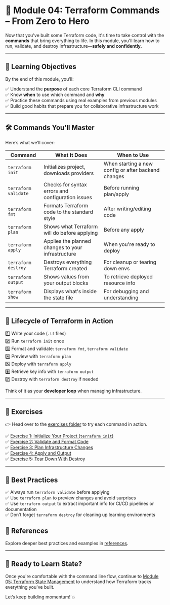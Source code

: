 # 🚀 Module 04: Terraform Commands – From Zero to Hero

Now that you've built some Terraform code, it's time to take control with the **commands** that bring everything to life. In this module, you'll learn how to run, validate, and destroy infrastructure—**safely and confidently.**

---

## 📖 Learning Objectives

By the end of this module, you’ll:

✅ Understand the **purpose** of each core Terraform CLI command  
✅ Know **when** to use which command and **why**  
✅ Practice these commands using real examples from previous modules  
✅ Build good habits that prepare you for collaborative infrastructure work

---

## 🛠️ Commands You’ll Master

Here’s what we’ll cover:

| Command         | What It Does                                           | When to Use                         |
|----------------|--------------------------------------------------------|-------------------------------------|
| `terraform init` | Initializes project, downloads providers               | When starting a new config or after backend changes |
| `terraform validate` | Checks for syntax errors and configuration issues   | Before running plan/apply           |
| `terraform fmt`     | Formats Terraform code to the standard style        | After writing/editing code          |
| `terraform plan`    | Shows what Terraform will do before applying        | Before any apply                    |
| `terraform apply`   | Applies the planned changes to your infrastructure  | When you're ready to deploy         |
| `terraform destroy` | Destroys everything Terraform created               | For cleanup or tearing down envs    |
| `terraform output`  | Shows values from your output blocks                | To retrieve deployed resource info  |
| `terraform show`    | Displays what's inside the state file               | For debugging and understanding     |

---

## 🔁 Lifecycle of Terraform in Action

1️⃣ Write your code (`.tf` files)  
2️⃣ Run `terraform init` once  
3️⃣ Format and validate: `terraform fmt`, `terraform validate`  
4️⃣ Preview with `terraform plan`  
5️⃣ Deploy with `terraform apply`  
6️⃣ Retrieve key info with `terraform output`  
7️⃣ Destroy with `terraform destroy` if needed

Think of it as your **developer loop** when managing infrastructure.

---

## 📁 Exercises

👉 Head over to the [exercises folder](./exercises) to try each command in action.

✅ [Exercise 1: Initialize Your Project (`terraform init`)](exercises/exercise-1.md)  
✅ [Exercise 2: Validate and Format Code](exercises/exercise-2.md)  
✅ [Exercise 3: Plan Infrastructure Changes](exercises/exercise-3.md)  
✅ [Exercise 4: Apply and Output](exercises/exercise-4.md)  
✅ [Exercise 5: Tear Down With Destroy](exercises/exercise-5.md)

---

## 🧠 Best Practices

✅ Always run `terraform validate` before applying  
✅ Use `terraform plan` to preview changes and avoid surprises  
✅ Use `terraform output` to extract important info for CI/CD pipelines or documentation  
✅ Don’t forget `terraform destroy` for cleaning up learning environments

## 🔗 References
Explore deeper best practices and examples in [references](references.md).

---

## 🧭 Ready to Learn State?

Once you're comfortable with the command line flow, continue to [Module 05: Terraform State Management](../module-05-terraform-state-management/README.md) to understand how Terraform tracks everything you've built.

Let’s keep building momentum! 💥